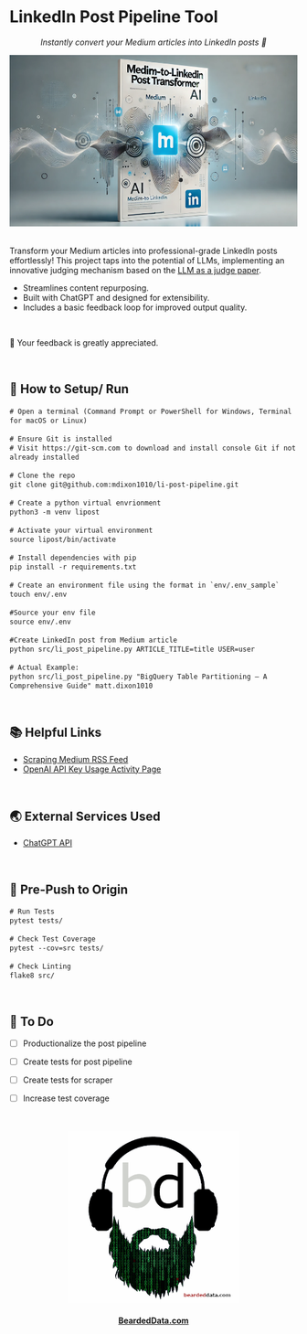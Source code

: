 # LinkedIn Post Pipeline Tool

<p align="center">
  <i align="center">Instantly convert your Medium articles into LinkedIn posts 🚀</i>
</p>


<div align="center">
<img src="assets/cover-new.webp" alt="Medium-to-LinkedIn Post Transformer" width="600" height="300">
</div>

<br> 

Transform your Medium articles into professional-grade LinkedIn posts effortlessly! This project taps into the potential of LLMs, implementing an innovative judging mechanism based on the [LLM as a judge paper](https://huggingface.co/papers/2306.05685).

- Streamlines content repurposing.
- Built with ChatGPT and designed for extensibility.
- Includes a basic feedback loop for improved output quality.

<br>

🚀  Your feedback is greatly appreciated. 

<br>

## 🔧 How to Setup/ Run

```shell
# Open a terminal (Command Prompt or PowerShell for Windows, Terminal for macOS or Linux)

# Ensure Git is installed
# Visit https://git-scm.com to download and install console Git if not already installed

# Clone the repo
git clone git@github.com:mdixon1010/li-post-pipeline.git

# Create a python virtual envrionment
python3 -m venv lipost

# Activate your virtual environment
source lipost/bin/activate

# Install dependencies with pip
pip install -r requirements.txt

# Create an environment file using the format in `env/.env_sample`
touch env/.env

#Source your env file
source env/.env

#Create LinkedIn post from Medium article
python src/li_post_pipeline.py ARTICLE_TITLE=title USER=user

# Actual Example: 
python src/li_post_pipeline.py "BigQuery Table Partitioning — A Comprehensive Guide" matt.dixon1010

```

<br>

##  📚 Helpful Links
- [Scraping Medium RSS Feed](https://pub.towardsai.net/scraping-your-medium-stories-a3a078ab2e7f)
- [OpenAI API Key Usage Activity Page](https://platform.openai.com/usage/activity)

<br> 

## 🌏 External Services Used
- [ChatGPT API](https://platform.openai.com/)

<br>

## 🤖 Pre-Push to Origin

```shell
# Run Tests
pytest tests/

# Check Test Coverage
pytest --cov=src tests/

# Check Linting
flake8 src/
```

<br>

## 📝  To Do

- [ ] Productionalize the post pipeline
- [ ] Create tests for post pipeline
- [ ] Create tests for scraper
- [ ] Increase test coverage


<br>
<br>



<div align="center">
    <img src="assets/bearded-data-logo.png" alt="Bearded Data Logo" width="300" height="300">
</div>

<h4 align="center">
  <a href="https://www.beardeddata.com/"> BeardedData.com </a>
